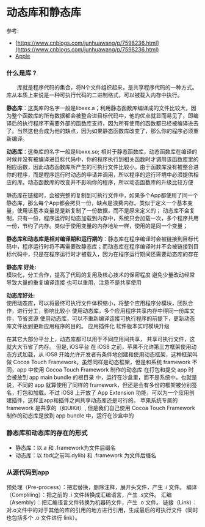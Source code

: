 # 动态库和静态库

参考: 
- [https://www.cnblogs.com/junhuawang/p/7598236.html](https://www.cnblogs.com/junhuawang/p/7598236.html)  
- [Apple](https://developer.apple.com/library/archive/documentation/DeveloperTools/Conceptual/DynamicLibraries/100-Articles/OverviewOfDynamicLibraries.html)

### 什么是库 ?
　　库就是程序代码的集合，将N个文件组织起来，是共享程序代码的一种方式。库从本质上来说是一种可执行代码的二进制格式，可以被载入内存中执行。  

**静态库**：这类库的名字一般是libxxx.a；利用静态函数库编译成的文件比较大，因为整个函数库的所有数据都会被整合进目标代码中，他的优点就显而易见了，即编译后的执行程序不需要外部的函数库支持，因为所有使用的函数都已经被编译进去了。当然这也会成为他的缺点，因为如果静态函数库改变了，那么你的程序必须重新编译。   

**动态库**：这类库的名字一般是libxxx.so; 相对于静态函数库，动态函数库在编译的时候并没有被编译进目标代码中，你的程序执行到相关函数时才调用该函数库里的相应函数，因此动态函数库所产生的可执行文件比较小。由于函数库没有被整合进你的程序，而是程序运行时动态的申请并调用，所以程序的运行环境中必须提供相应的库。动态函数库的改变并不影响你的程序，所以动态函数库的升级比较方便  

静态库在链接时，会被完整的复制到可执行文件中，如果多个App都使用了同一个静态库，那么每个App都会拷贝一份，缺点是浪费内存。类似于定义一个基本变量，使用该基本变量是是新复制了一份数据，而不是原来定义的；
动态库不会复制，只有一份，程序运行时动态加载到内存中，系统只会加载一次，多个程序共用一份，节约了内存。类似于使用变量的内存地址一样，使用的是同一个变量；

**静态库和动态库是相对编译期和运行期的**：静态库在程序编译时会被链接到目标代码中，程序运行时将不再需要改静态库；而动态库在程序编译时并不会被链接到目标代码中，只是在程序运行时才被载入，因为在程序运行期间还需要动态库的存在  

**静态库 好处:**  
模块化，分工合作，提高了代码的复用及核心技术的保密程度
避免少量改动经常导致大量的重复编译连接
也可以重用，注意不是共享使用  

**动态库好处:**  
使用动态库，可以将最终可执行文件体积缩小，将整个应用程序分模块，团队合作，进行分工，影响比较小
使用动态库，多个应用程序共享内存中得同一份库文件，节省资源
使用动态库，可以不重新编译连接可执行程序的前提下，更新动态库文件达到更新应用程序的目的。
应用插件化
软件版本实时模块升级   

在其它大部分平台上，动态库都可以用于不同应用间共享， 共享可执行文件，这就大大节省了内存。
但是, iOS平台 在 iOS8 之前，苹果不允许第三方框架使用动态方式加载，从 iOS8 开始允许开发者有条件地创建和使用动态框架，这种框架叫做 Cocoa Touch Framework。虽然同样是动态框架，但是和系统 framework 不同，app 中使用 Cocoa Touch Framework 制作的动态库 在打包和提交 app 时会被放到 app  main bundle 的根目录 中，运行在沙盒里，而不是系统中。也就是说，不同的 app 就算使用了同样的 framework，但还是会有多份的框架被分别签名，打包和加载。不过 iOS8 上开放了 App Extension 功能，可以为一个应用创建插件，这样主app和插件之间共享动态库还是可行的。
苹果系统专属的framework 是共享的（如UIKit）, 但是我们自己使用 Cocoa Touch Framework 制作的动态库是放到 app bundle 中，运行在沙盒中的  

### 静态库和动态库的存在的形式
- 静态库：以.a 和 .framework为文件后缀名
- 动态库：以.tbd(之前叫.dylib) 和 .framework 为文件后缀名   

### 从源代码到app  
预处理（Pre-process）：把宏替换，删除注释，展开头文件，产生 .i 文件。
编译（Compliling）：把之前的 .i 文件转换成汇编语言，产生 .s文件。
汇编（Asembly）：把汇编语言文件转换为机器码文件，产生 .o 文件。
链接（Link）：对.o文件中的对于其他的库的引用的地方进行引用，生成最后的可执行文件（同时也包括多个 .o 文件进行 link）。
